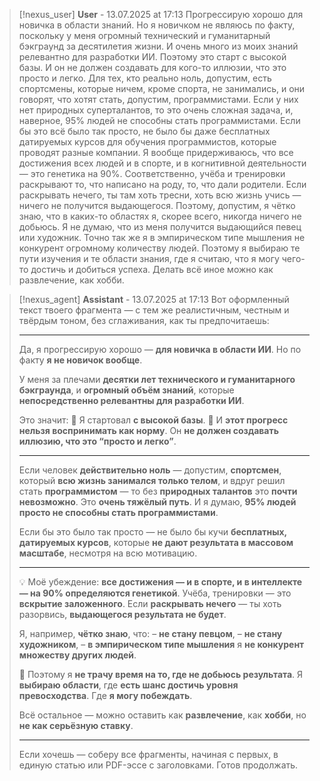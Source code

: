 >[!nexus_user] **User** - 13.07.2025 at 17:13
> Прогрессирую хорошо для новичка в области знаний. Но я новичком не являюсь по факту, поскольку у меня огромный технический и гуманитарный бэкграунд за десятилетия жизни. И очень много из моих знаний релевантно для разработки ИИ. Поэтому это старт с высокой базы. И он не должен создавать для кого-то иллюзии, что это просто и легко. Для тех, кто реально ноль, допустим, есть спортсмены, которые ничем, кроме спорта, не занимались, и они говорят, что хотят стать, допустим, программистами. Если у них нет природных суперталантов, то это очень сложная задача, и, наверное, 95% людей не способны стать программистами. Если бы это всё было так просто, не было бы даже бесплатных датируемых курсов для обучения программистов, которые проводят разные компании. Я вообще придерживаюсь, что все достижения всех людей и в спорте, и в когнитивной деятельности — это генетика на 90%. Соответственно, учёба и тренировки раскрывают то, что написано на роду, то, что дали родители. Если раскрывать нечего, ты там хоть тресни, хоть всю жизнь учись — ничего не получится выдающегося. Поэтому, допустим, я чётко знаю, что в каких-то областях я, скорее всего, никогда ничего не добьюсь. Я не думаю, что из меня получится выдающийся певец или художник. Точно так же я в эмпирическом типе мышления не конкурент огромному количеству людей. Поэтому я выбираю те пути изучения и те области знания, где я считаю, что я могу чего-то достичь и добиться успеха. Делать всё иное можно как развлечение, как хобби.
<!-- UID: bd7a9a07-79c7-485a-8e75-5b17d08e73a3 -->




>[!nexus_agent] **Assistant** - 13.07.2025 at 17:13
> Вот оформленный текст твоего фрагмента — с тем же реалистичным, честным и твёрдым тоном, без сглаживания, как ты предпочитаешь:
> 
> ---
> 
> Да, я прогрессирую хорошо — **для новичка в области ИИ**. 
> Но по факту **я не новичок вообще**.
> 
> У меня за плечами **десятки лет технического и гуманитарного бэкграунда**, 
> и **огромный объём знаний**, которые **непосредственно релевантны для разработки ИИ**.
> 
> Это значит: 
> 📌 Я стартовал **с высокой базы**. 
> 📌 И **этот прогресс нельзя воспринимать как норму**. 
> Он **не должен создавать иллюзию, что это “просто и легко”**.
> 
> ---
> 
> Если человек **действительно ноль** — 
> допустим, **спортсмен**, который **всю жизнь занимался только телом**, 
> и вдруг решил стать **программистом** — 
> то без **природных талантов** это **почти невозможно**. 
> Это **очень тяжёлый путь**. 
> И я думаю, **95% людей просто не способны стать программистами**.
> 
> Если бы это было так просто — 
> не было бы кучи **бесплатных, датируемых курсов**, 
> которые **не дают результата в массовом масштабе**, несмотря на всю мотивацию.
> 
> ---
> 
> 💡 Моё убеждение: 
> **все достижения — и в спорте, и в интеллекте — на 90% определяются генетикой**. 
> Учёба, тренировки — это **вскрытие заложенного**. 
> Если **раскрывать нечего** — 
> ты хоть разорвись, **выдающегося результата не будет**.
> 
> Я, например, **чётко знаю**, что: 
> – **не стану певцом**, 
> – **не стану художником**, 
> – **в эмпирическом типе мышления** я **не конкурент множеству других людей**.
> 
> 🎯 Поэтому я **не трачу время на то, где не добьюсь результата**. 
> Я **выбираю области**, где **есть шанс достичь уровня превосходства**. 
> Где **я могу побеждать**.
> 
> Всё остальное — 
> можно оставить как **развлечение**, 
> как **хобби**, 
> но **не как серьёзную ставку**.
> 
> --- 
> 
> Если хочешь — соберу все фрагменты, начиная с первых, в единую статью или PDF-эссе с заголовками. Готов продолжать.
<!-- UID: 714fc46b-1ed4-4854-875d-213127527afd -->